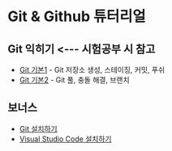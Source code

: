 # Git & Github 튜터리얼
## Git 익히기 <--- 시험공부 시 참고
* [Git 기본1](GitBasic.md) - Git 저장소 생성, 스테이징, 커밋, 푸쉬
* [Git 기본2](GitBasic2.md) - Git 풀, 충돌 해결, 브랜치

## 보너스
* [Git 설치하기](InstallGit.md)
* [Visual Studio Code 설치하기](InstallVisualStudioCode.md)
